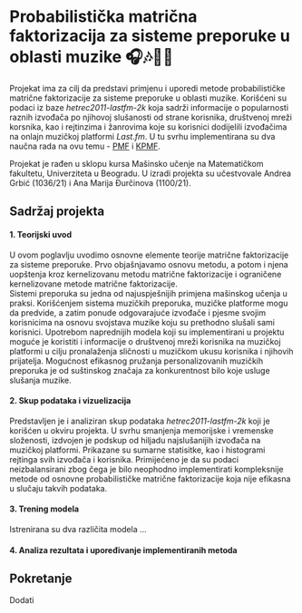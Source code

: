 # Probabilistička matrična faktorizacija za sisteme preporuke u oblasti muzike 🎧🎶🎵🎼

Projekat ima za cilj da predstavi primjenu i uporedi metode probabilističke matrične faktorizacije
za sisteme preporuke u oblasti muzike. Korišćeni su podaci iz baze *hetrec2011-lastfm-2k* koja sadrži 
informacije o popularnosti raznih izvođača po njihovoj slušanosti od strane korisnika, društvenoj mreži korsnika,
kao i rejtinzima i žanrovima koje su korisnici dodijelili izvođačima na onlajn muzičkoj platformi *Last.fm*.
U tu svrhu implementirana su dva naučna rada na ovu temu - [PMF](https://cs229.stanford.edu/proj2019aut/data/assignment_308832_raw/26419875.pdf)
i [KPMF](https://tinghuiz.github.io/papers/sdm12_kpmf.pdf).

Projekat je rađen u sklopu kursa Mašinsko učenje na Matematičkom fakultetu, Univerziteta u Beogradu.
U izradi projekta su učestvovale Andrea Grbić (1036/21) i Ana Marija Đurčinova (1100/21). 
## Sadržaj projekta
#### 1. Teorijski uvod
U ovom poglavlju uvodimo osnovne elemente teorije matrične faktorizacije za sisteme preporuke.
Prvo objašnjavamo osnovu metodu, a potom i njena uopštenja kroz kernelizovanu metodu matrične faktorizacije
i ograničene kernelizovane metode matrične faktorizacije. \
Sistemi preporuka su jedna od najuspješnijih primjena mašinskog učenja u praksi. 
Korišćenjem sistema muzičkih preporuka, muzičke platforme mogu da predvide, a zatim ponude
odgovarajuće izvođače i pjesme svojim korisnicima na osnovu svojstava muzike koju su prethodno slušali sami korisnici.
Upotrebom naprednijih modela koji su implementirani u projektu moguće je koristiti i informacije o društvenoj mreži korisnika 
na muzičkoj platformi u cilju pronalaženja sličnosti u muzičkom ukusu korisnika i njihovih prijatelja. 
Mogućnost efikasnog pružanja personalizovanih muzičkih preporuka je od suštinskog značaja za konkurentnost bilo koje usluge slušanja muzike. 

#### 2. Skup podataka i vizuelizacija
Predstavljen je i analiziran skup podataka *hetrec2011-lastfm-2k* koji je korišćen u okviru projekta.
U svrhu smanjenja memorijske i vremenske složenosti, izdvojen je podskup od hiljadu najslušanijih izvođača na muzičkoj platformi.
Prikazane su sumarne statisitke, kao i histogrami rejtinga svih izvođača i korisnika. 
Primijećeno je da su podaci neizbalansirani zbog čega je bilo neophodno implementirati kompleksnije metode od osnovne 
probabilističke matrične faktorizacije koja nije efikasna u slučaju takvih podataka. 

#### 3. Trening modela
Istrenirana su dva različita modela ...
#### 4. Analiza rezultata i upoređivanje implementiranih metoda


## Pokretanje
Dodati
